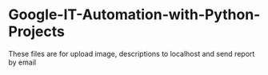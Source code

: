 # Google-IT-Automation-with-Python-Projects
These files are for upload image, descriptions to localhost and send report by email

